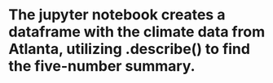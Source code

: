 # The jupyter notebook creates a dataframe with the climate data from Atlanta, utilizing .describe() to find the five-number summary. 

